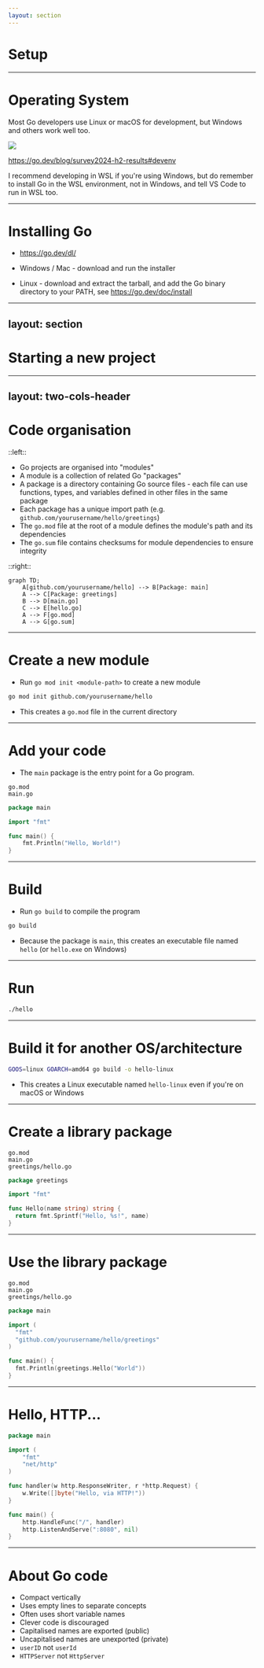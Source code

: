 ```yaml
---
layout: section
---
```


# Setup

---

# Operating System

Most Go developers use Linux or macOS for development, but Windows and others work well too.

<img src="/os_dev.svg">

https://go.dev/blog/survey2024-h2-results#devenv

<Tip>
I recommend developing in WSL if you're using Windows, but do remember to install Go in the WSL environment, not in Windows, and tell VS Code to run in WSL too.
</Tip>

---

# Installing Go

- https://go.dev/dl/

- Windows / Mac - download and run the installer
- Linux - download and extract the tarball, and add the Go binary directory to your PATH, see https://go.dev/doc/install

---
layout: section
---

# Starting a new project

---
layout: two-cols-header
---

# Code organisation

::left::

- Go projects are organised into "modules"
- A module is a collection of related Go "packages"
- A package is a directory containing Go source files - each file can use functions, types, and variables defined in other files in the same package
- Each package has a unique import path (e.g. `github.com/yourusername/hello/greetings`)
- The `go.mod` file at the root of a module defines the module's path and its dependencies
 - The `go.sum` file contains checksums for module dependencies to ensure integrity

::right::

```mermaid
graph TD;
    A[github.com/yourusername/hello] --> B[Package: main]
    A --> C[Package: greetings]
    B --> D[main.go]
    C --> E[hello.go]
    A --> F[go.mod]
    A --> G[go.sum]
```

---

# Create a new module

- Run `go mod init <module-path>` to create a new module

```bash
go mod init github.com/yourusername/hello
```

- This creates a `go.mod` file in the current directory

---

# Add your code

- The `main` package is the entry point for a Go program.

```
go.mod
main.go
```

```go
package main

import "fmt"

func main() {
    fmt.Println("Hello, World!")
}
```

---

# Build

- Run `go build` to compile the program

```bash
go build
```

- Because the package is `main`, this creates an executable file named `hello` (or `hello.exe` on Windows)

---

# Run

```bash
./hello
```

<!--

Automatically compiled for your OS/architecture, so on Windows it would be `hello.exe`

-->

---

# Build it for another OS/architecture

```bash
GOOS=linux GOARCH=amd64 go build -o hello-linux
```

- This creates a Linux executable named `hello-linux` even if you're on macOS or Windows

---

# Create a library package

```{3}
go.mod
main.go
greetings/hello.go
```

```go
package greetings

import "fmt"

func Hello(name string) string {
  return fmt.Sprintf("Hello, %s!", name)
}
```

---

# Use the library package

```{2}
go.mod
main.go
greetings/hello.go
```

```go
package main

import (
  "fmt"
  "github.com/yourusername/hello/greetings"
)

func main() {
  fmt.Println(greetings.Hello("World"))
}
```

---

# Hello, HTTP...

```go
package main

import (
    "fmt"
    "net/http"
)

func handler(w http.ResponseWriter, r *http.Request) {
    w.Write([]byte("Hello, via HTTP!"))
}

func main() {
    http.HandleFunc("/", handler)
    http.ListenAndServe(":8080", nil)
}
```

<!--

A HTTP server can be a few lines of code, but this isn't a realistic application.

In the workshop, we'll cover setting up a realistic web server with routing, middleware, logging, configuration, and testing.

-->

---

# About Go code

- Compact vertically
- Uses empty lines to separate concepts
- Often uses short variable names
- Clever code is discouraged
- Capitalised names are exported (public)
- Uncapitalised names are unexported (private)
- `userID` not `userId`
- `HTTPServer` not `HttpServer`
